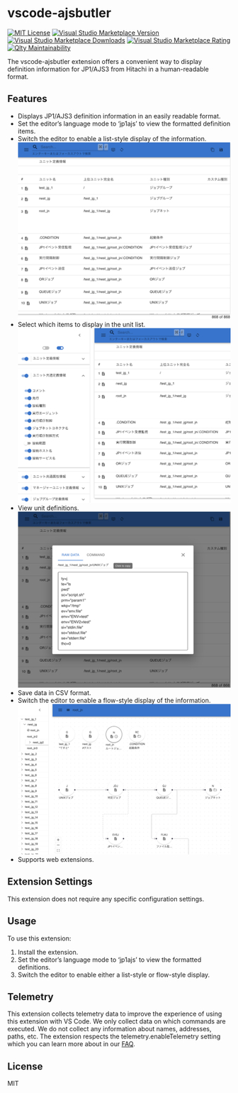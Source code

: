 # vscode-ajsbutler

[![MIT License](https://img.shields.io/badge/license-MIT-blue.svg)](LICENSE)
[![Visual Studio Marketplace Version](https://img.shields.io/visual-studio-marketplace/v/kittybbit.vscode-ajsbutler)](https://marketplace.visualstudio.com/items?itemName=kittybbit.vscode-ajsbutler)
[![Visual Studio Marketplace Downloads](https://img.shields.io/visual-studio-marketplace/d/kittybbit.vscode-ajsbutler)](https://marketplace.visualstudio.com/items?itemName=kittybbit.vscode-ajsbutler)
[![Visual Studio Marketplace Rating](https://img.shields.io/visual-studio-marketplace/stars/kittybbit.vscode-ajsbutler)](https://marketplace.visualstudio.com/items?itemName=kittybbit.vscode-ajsbutler)
[![Qlty Maintainability](https://qlty.sh/badges/0cc9e169-14e8-44d7-a0de-5c358687a18e/maintainability.png)](https://qlty.sh/gh/kittybbit/projects/vscode-ajsbutler)

The vscode-ajsbutler extension offers a convenient way to display definition information for JP1/AJS3 from Hitachi in a human-readable format.

## Features

- Displays JP1/AJS3 definition information in an easily readable format.
- Set the editor’s language mode to ‘jp1ajs’ to view the formatted definition items.
- Switch the editor to enable a list-style display of the information.
  ![unit-list](images/unit-list.png)
- Select which items to display in the unit list.
  ![column-selector](images/column-selector.png)
- View unit definitions.
  ![unit-dialog](images/unit-dialog.png)
- Save data in CSV format.
- Switch the editor to enable a flow-style display of the information.
  ![unit-list](images/unit-flow.png)
- Supports web extensions.

## Extension Settings

This extension does not require any specific configuration settings.

## Usage

To use this extension:

1. Install the extension.
2. Set the editor’s language mode to ‘jp1ajs’ to view the formatted definitions.
3. Switch the editor to enable either a list-style or flow-style display.

## Telemetry

This extension collects telemetry data to improve the experience of using this extension with VS Code. We only collect data on which commands are executed. We do not collect any information about names, addresses, paths, etc. The extension respects the telemetry.enableTelemetry setting which you can learn more about in our [FAQ](https://code.visualstudio.com/docs/supporting/faq#_how-to-disable-telemetry-reporting).

## License

MIT
